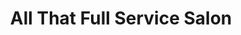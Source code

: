 ---
title: "All That Full Service Salon"
url: /grand-junction/all-that-full-service-salon/
shop: Kosmetik
---